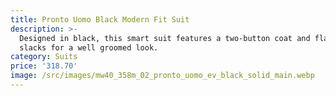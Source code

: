 ```yaml
---
title: Pronto Uomo Black Modern Fit Suit
description: >-
  Designed in black, this smart suit features a two-button coat and flat front
  slacks for a well groomed look.
category: Suits
price: '318.70'
image: /src/images/mw40_358m_02_pronto_uomo_ev_black_solid_main.webp
---
```

